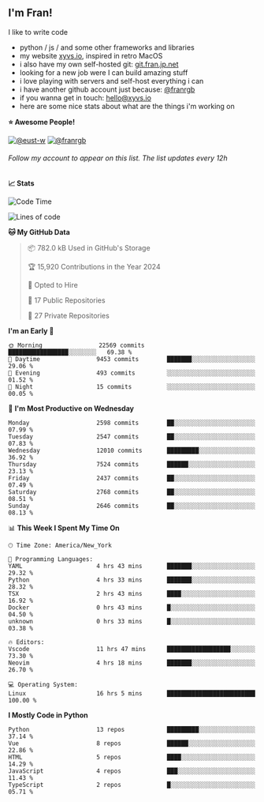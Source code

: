## I'm Fran!

I like to write code

- python /  js / and some other frameworks and libraries
- my website [xyvs.io](https://xyvs.io), inspired in retro MacOS
- i also have my own self-hosted git: [git.fran.jp.net](https://git.fran.jp.net/)
- looking for a new job were I can build amazing stuff
- i love playing with servers and self-host everything i can
- i have another github account just because: [@franrgb](https://github.com/franrgb)
- if you wanna get in touch: [hello@xyvs.io](mailto:hello@xyvs.io)
- here are some nice stats about what are the things i'm working on

<!--START_SECTION:waka-->
**⭐ Awesome People!** 

[![@eust-w](https://img.shields.io/badge/@eust--w-black?style=plastic&logo=github&logoColor=fff)](https://github.com/eust-w) [![@franrgb](https://img.shields.io/badge/@franrgb-black?style=plastic&logo=github&logoColor=fff)](https://github.com/franrgb) 

###### Follow my account to appear on this list. *The list updates every 12h*

**📈 Stats** 

![Code Time](http://img.shields.io/badge/Code%20Time-16%20hrs%205%20mins-blue)

![Lines of code](https://img.shields.io/badge/From%20Hello%20World%20I%27ve%20Written-839.1%20thousand%20lines%20of%20code-blue)

**🐱 My GitHub Data** 

> 📦 782.0 kB Used in GitHub's Storage 
 > 
> 🏆 15,920 Contributions in the Year 2024
 > 
> 💼 Opted to Hire
 > 
> 📜 17 Public Repositories 
 > 
> 🔑 27 Private Repositories 
 > 
**I'm an Early 🐤** 

```text
🌞 Morning                22569 commits       █████████████████░░░░░░░░   69.38 % 
🌆 Daytime                9453 commits        ███████░░░░░░░░░░░░░░░░░░   29.06 % 
🌃 Evening                493 commits         ░░░░░░░░░░░░░░░░░░░░░░░░░   01.52 % 
🌙 Night                  15 commits          ░░░░░░░░░░░░░░░░░░░░░░░░░   00.05 % 
```
📅 **I'm Most Productive on Wednesday** 

```text
Monday                   2598 commits        ██░░░░░░░░░░░░░░░░░░░░░░░   07.99 % 
Tuesday                  2547 commits        ██░░░░░░░░░░░░░░░░░░░░░░░   07.83 % 
Wednesday                12010 commits       █████████░░░░░░░░░░░░░░░░   36.92 % 
Thursday                 7524 commits        ██████░░░░░░░░░░░░░░░░░░░   23.13 % 
Friday                   2437 commits        ██░░░░░░░░░░░░░░░░░░░░░░░   07.49 % 
Saturday                 2768 commits        ██░░░░░░░░░░░░░░░░░░░░░░░   08.51 % 
Sunday                   2646 commits        ██░░░░░░░░░░░░░░░░░░░░░░░   08.13 % 
```


📊 **This Week I Spent My Time On** 

```text
🕑︎ Time Zone: America/New_York

💬 Programming Languages: 
YAML                     4 hrs 43 mins       ███████░░░░░░░░░░░░░░░░░░   29.32 % 
Python                   4 hrs 33 mins       ███████░░░░░░░░░░░░░░░░░░   28.32 % 
TSX                      2 hrs 43 mins       ████░░░░░░░░░░░░░░░░░░░░░   16.92 % 
Docker                   0 hrs 43 mins       █░░░░░░░░░░░░░░░░░░░░░░░░   04.50 % 
unknown                  0 hrs 33 mins       █░░░░░░░░░░░░░░░░░░░░░░░░   03.38 % 

🔥 Editors: 
Vscode                   11 hrs 47 mins      ██████████████████░░░░░░░   73.30 % 
Neovim                   4 hrs 18 mins       ███████░░░░░░░░░░░░░░░░░░   26.70 % 

💻 Operating System: 
Linux                    16 hrs 5 mins       █████████████████████████   100.00 % 
```

**I Mostly Code in Python** 

```text
Python                   13 repos            █████████░░░░░░░░░░░░░░░░   37.14 % 
Vue                      8 repos             ██████░░░░░░░░░░░░░░░░░░░   22.86 % 
HTML                     5 repos             ████░░░░░░░░░░░░░░░░░░░░░   14.29 % 
JavaScript               4 repos             ███░░░░░░░░░░░░░░░░░░░░░░   11.43 % 
TypeScript               2 repos             █░░░░░░░░░░░░░░░░░░░░░░░░   05.71 % 
```




<!--END_SECTION:waka-->
